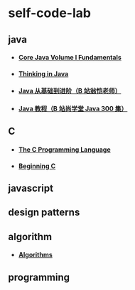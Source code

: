 # self-code-lab

## java

-   #### [Core Java Volume I Fundamentals](/CoreJavaVolumeIFundamentals/README.md)
-   #### [Thinking in Java](/ThinkingInJava/README.md)

-   #### [Java 从基础到进阶（B 站翁恺老师）](JavaFromBasicToAdvanced/README.md)
-   #### [Java 教程（B 站尚学堂 Java 300 集）](JavaTutorial/README.md)

## C

-   #### [The C Programming Language](TheCProgrammingLanguage/README.md)

-   #### [Beginning C](BeginningC/README.md)

## javascript

## design patterns

## algorithm

-   #### [Algorithms](Algorithms/README.md)

## programming
